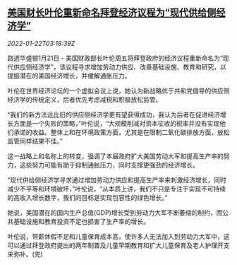 <!--1642822263000-->
[美国财长叶伦重新命名拜登经济议程为“现代供给侧经济学”](https://cn.reuters.com/article/us-yellen-rebrand-biden-agenda-0122-idCNKBS2JW032)
------

<div><i>2022-01-22T03:18:39Z</i></div><p>路透华盛顿1月21日 - 美国财政部长叶伦周五将拜登政府的经济议程重新命名为“现代供应侧经济学”，该议程寻求增加劳动力供应、改善基础设施、教育和研究，以提振潜在的美国经济增长，并缓解通胀压力。</p><p>叶伦在世界经济论坛的一个虚拟会议上说，她认为新战略优于共和党倡导的供应侧经济学的传统定义，后者优先考虑减税和积极放松监管。</p><p>“我们的新方法远比旧的供应侧经济学更有望获得成功，我认为后者在促进经济增长方面是一个失败的策略，”叶伦说，“大规模削减对资本征收的税率并没有实现他们承诺的收益。整体上和在环境政策方面，尤其是在限制二氧化碳排放方面，放松监管同样结果不佳。”</p><p>这一战略上和名称上的转变，强调了本届政府扩大美国劳动大军和提高生产率的努力，这些努力可能有助于抑制通胀压力，同时支撑更强劲的经济增长。</p><p>“现代供给侧经济学寻求通过增加劳动力供应和提高生产率来刺激经济增长，同时减少不平等和环境破坏，”叶伦说，“从本质上讲，我们不只是专注于实现不可持续的高收入增长数字，我们的目标是实现包容性的绿色增长。”</p><p>她说，美国潜在的国内生产总值(GDP)增长受到劳动力大军不断萎缩的制约，而公共基础设施和教育投资不足也损害了生产率的增长。</p><p>叶伦说，带薪休假不足和儿童保育成本高，使许多人无法加入到劳动力大军中，这可以通过拜登政府提出的两年制普及儿童早期教育和扩大儿童保育及老人护理开支来弥补。(完)</p>
